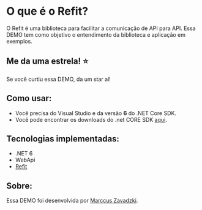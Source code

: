 O que é o Refit?
=====================
O Refit é uma biblioteca para facilitar a comunicação de API para API.
Essa DEMO tem como objetivo o entendimento da biblioteca e aplicação em exemplos.

## Me da uma estrela! :star:
Se você curtiu essa DEMO, da um star aí!

## Como usar:
- Você precisa do Visual Studio e da versão **6** do .NET Core SDK.
- Você pode encontrar os downloads do .net CORE SDK [aqui](https://dot.net/core).

## Tecnologias implementadas:

- .NET 6
- WebApi
- [Refit](https://github.com/reactiveui/refit)

## Sobre:
Essa DEMO foi desenvolvida por [Marccus Zavadzki](https://github.com/zavadzki72).
